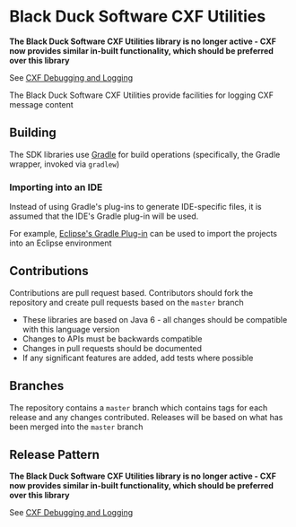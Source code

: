 # Black Duck Software CXF Utilities

**The Black Duck Software CXF Utilities library is no longer active - CXF now provides similar in-built functionality, which should be preferred over this library**

See [CXF Debugging and Logging](http://cxf.apache.org/docs/debugging-and-logging.html)

The Black Duck Software CXF Utilities provide facilities for logging CXF message content

## Building
The SDK libraries use [Gradle](https://gradle.org/) for build operations (specifically, the Gradle wrapper, invoked via `gradlew`)

### Importing into an IDE
Instead of using Gradle's plug-ins to generate IDE-specific files, it is assumed that the IDE's Gradle plug-in will be used.

For example, [Eclipse's Gradle Plug-in](https://marketplace.eclipse.org/content/gradle-ide-pack) can be used to import the projects into an Eclipse environment

## Contributions
Contributions are pull request based. Contributors should fork the repository and create pull requests based on the `master` branch

* These libraries are based on Java 6 - all changes should be compatible with this language version
* Changes to APIs must be backwards compatible
* Changes in pull requests should be documented
* If any significant features are added, add tests where possible

## Branches
The repository contains a `master` branch which contains tags for each release and any changes contributed. Releases will be based on what has been merged into the `master` branch 

## Release Pattern
**The Black Duck Software CXF Utilities library is no longer active - CXF now provides similar in-built functionality, which should be preferred over this library**

See [CXF Debugging and Logging](http://cxf.apache.org/docs/debugging-and-logging.html)